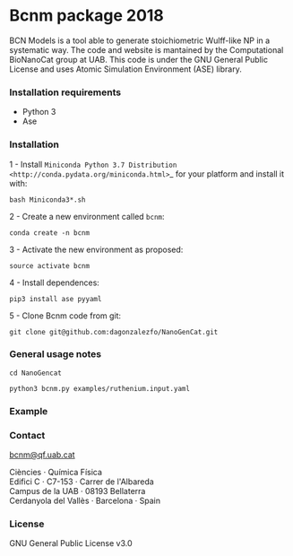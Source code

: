# Bcnm package 2018

BCN Models is a tool able to generate stoichiometric Wulff-like NP in a systematic way. The code and website is mantained by the Computational BioNanoCat group at UAB. This code is under the GNU General Public License and uses Atomic Simulation Environment (ASE) library. 

### Installation requirements

* Python 3
* Ase

### Installation

1 - Install `Miniconda Python 3.7 Distribution <http://conda.pydata.org/miniconda.html>`_ for your platform and install it with:

    bash Miniconda3*.sh

2 - Create a new environment called ``bcnm``:

    conda create -n bcnm

3 - Activate the new environment as proposed:

    source activate bcnm

4 - Install dependences:
    
    pip3 install ase pyyaml
  
5 - Clone Bcnm code from git:

    git clone git@github.com:dagonzalezfo/NanoGenCat.git


### General usage notes

    cd NanoGencat

    python3 bcnm.py examples/ruthenium.input.yaml
### Example

### Contact

bcnm@qf.uab.cat
  
Ciències · Química Física  
Edifici C · C7-153 · Carrer de l'Albareda  
Campus de la UAB · 08193 Bellaterra  
Cerdanyola del Vallès · Barcelona · Spain

### License 

GNU General Public License v3.0
